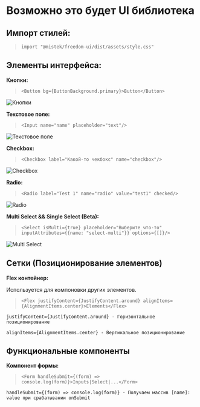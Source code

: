 # Возможно это будет UI библиотека

## Импорт стилей:

>`import "@mistek/freedom-ui/dist/assets/style.css"`

## Элементы интерфейса:

**Кнопки:**

>`<Button bg={ButtonBackground.primary}>Button</Button>`

![Кнопки](https://s.iimg.su/s/05/wkLsxS7XlDZONTY7L4ERMSeBKIz9rS87dhLbi6ps.png)

**Текстовое поле:**

>`<Input name="name" placeholder="text"/>`

![Текстовое поле](https://s.iimg.su/s/05/C7I9J8IMcowi5hVSi0okyFDGYc2E4WYyTLV0lmxg.jpg)

**Checkbox:**

>`<Checkbox label="Какой-то чекбокс" name="checkbox"/>`

![Checkbox](https://s.iimg.su/s/11/I2LQGd247kLolNzhrslsCCtyRrtd1yjjrC2IyFFd.png)

**Radio:**

>`<Radio label="Test 1" name="radio" value="test1" checked/>`

![Radio](https://s.iimg.su/s/11/63KGillQbiyOdo0w0gXfCKAJFzZ2PfgXsMBg6ovq.png)

**Multi Select && Single Select (Beta):**

>`<Select isMulti={true} placeholder="Выберите что-то" inputAttributes={{name: "select-multi"}} options={[]}/>`

![Multi Select](https://s2.radikal.cloud/2024/09/11/bandicam-2024-09-11-23-20-33-065.gif)

## Сетки (Позиционирование элементов)

**Flex контейнер:**

Используется для компоновки других элементов.

>`<Flex justifyContent={JustifyContent.around} alignItems={AlignmentItems.center}>Elements</Flex>`

`justifyContent={JustifyContent.around} - Горизонтальное позиционирование`

`alignItems={AlignmentItems.center} - Вертикальное позиционирование`

## Функциональные компоненты

**Компонент формы:**

>`<Form handleSubmit={(form) => console.log(form)}>Inputs|Select|...</Form>`

`handleSubmit={(form) => console.log(form)} - Получаем массив [name]: value при срабатывании onSubmit`